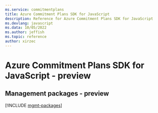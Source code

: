 ```yaml
---
ms.service: commitmentplans
title: Azure Commitment Plans SDK for JavaScript
description: Reference for Azure Commitment Plans SDK for JavaScript
ms.devlang: javascript
ms.data: 10/05/2022
ms.author: jeffish
ms.topic: reference
author: xirzec
---
```

# Azure Commitment Plans SDK for JavaScript - preview

## Management packages - preview
[!INCLUDE [mgmt-packages](commitment-plans-mgmt-index.md)]
